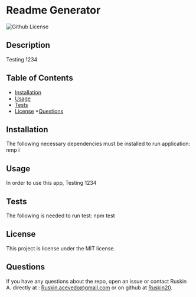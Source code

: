 
  # Readme Generator
  ![Github License](https://img.shields.io/badge/license-MIT-yellow.svg)
  
  ## Description
  Testing 1234
  ## Table of Contents
  * [Installation](#installation)
  * [Usage](#usage)
  * [Tests](#tests)
  * [License](#license)
   *[Questions](#questions)

  ## Installation 
The following necessary dependencies must be installed to run application:
nmp i

## Usage
In order to use this app, Testing 1234

## Tests
The following is needed to run test: npm test

## License
This project is license under the MIT license.

## Questions
If you have any questions about the repo, open an issue or contact Ruskin A. 
directly at : Ruskin.acevedo@gmail.com or on github at [Ruskin20](https://github.com/Ruskin20).

